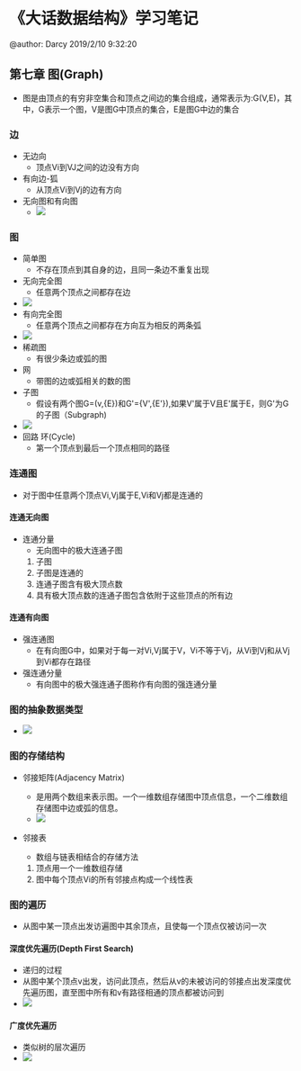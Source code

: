 # 《大话数据结构》学习笔记
@author: Darcy
2019/2/10 9:32:20 
## 第七章 图(Graph)

- 图是由顶点的有穷非空集合和顶点之间边的集合组成，通常表示为:G(V,E)，其中，G表示一个图，V是图G中顶点的集合，E是图G中边的集合

### 边
- 无边向
	- 顶点Vi到VJ之间的边没有方向
- 有向边-狐
	- 从顶点Vi到Vj的边有方向
- 无向图和有向图
	- ![](https://i.imgur.com/0wXjTEk.png)

### 图
- 简单图
	- 不存在顶点到其自身的边，且同一条边不重复出现
- 无向完全图
	- 任意两个顶点之间都存在边
- ![](https://i.imgur.com/uinFAFt.png)
- 有向完全图
	- 任意两个顶点之间都存在方向互为相反的两条弧
- ![](https://i.imgur.com/IhHUNAk.png)
- 稀疏图
	- 有很少条边或弧的图
- 网
	- 带图的边或弧相关的数的图
- 子图
	- 假设有两个图G=(v,{E})和G'={V',{E'}),如果V'属于V且E'属于E，则G'为G的子图（Subgraph)
- ![](https://i.imgur.com/zNWYXQu.png)
- 回路 环(Cycle)
	- 第一个顶点到最后一个顶点相同的路径

### 连通图
- 对于图中任意两个顶点Vi,Vj属于E,Vi和Vj都是连通的

#### 连通无向图
- 连通分量
	- 无向图中的极大连通子图
	1. 子图
	2. 子图是连通的
	3. 连通子图含有极大顶点数
	4. 具有极大顶点数的连通子图包含依附于这些顶点的所有边

#### 连通有向图
- 强连通图
	- 在有向图G中，如果对于每一对Vi,Vj属于V，Vi不等于Vj，从Vi到Vj和从Vj到Vi都存在路径
- 强连通分量
	- 有向图中的极大强连通子图称作有向图的强连通分量

### 图的抽象数据类型
- ![](https://i.imgur.com/ud4QcgG.png)

### 图的存储结构
- 邻接矩阵(Adjacency Matrix)
	- 是用两个数组来表示图。一个一维数组存储图中顶点信息，一个二维数组存储图中边或弧的信息。 
	- ![](https://i.imgur.com/7k8JPSG.png)

- 邻接表
	- 数组与链表相结合的存储方法
	1. 顶点用一个一维数组存储
	2. 图中每个顶点Vi的所有邻接点构成一个线性表

### 图的遍历
- 从图中某一顶点出发访遍图中其余顶点，且使每一个顶点仅被访问一次

#### 深度优先遍历(Depth First Search)
- 递归的过程
- 从图中某个顶点v出发，访问此顶点，然后从v的未被访问的邻接点出发深度优先遍历图，直至图中所有和v有路径相通的顶点都被访问到
- ![](https://i.imgur.com/Wp7I7Y8.png)
#### 广度优先遍历
- 类似树的层次遍历
- ![](https://i.imgur.com/AJsBlb0.png)